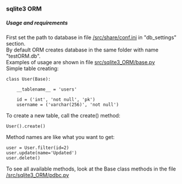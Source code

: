 ### sqlite3 ORM <br>
##### Usage and requirements
First set the path to database in file [/src/share/conf.ini](/share/conf.ini) in "db_settings" section.<br>
By default ORM creates database in the same folder with name "testORM.db".<br>
Examples of usage are shown in file [src/sqlite3_ORM/base.py](/src/sqlite3_ORM/base.py) <br>
Simple table creating:
```
class User(Base):

    __tablename__ = 'users'

    id = ('int', 'not null', 'pk')
    username = ('varchar(256)', 'not null')
```
To create a new table, call the create() method:
```
User().create()
```
Method names are like what you want to get:
```
user = User.filter(id=2)
user.update(name='Updated')
user.delete()
```
To see all available methods, look at the Base class methods in the file [/src/sqlite3_ORM/pdbc.py](/src/sqlite3_ORM/pdbc.py)



